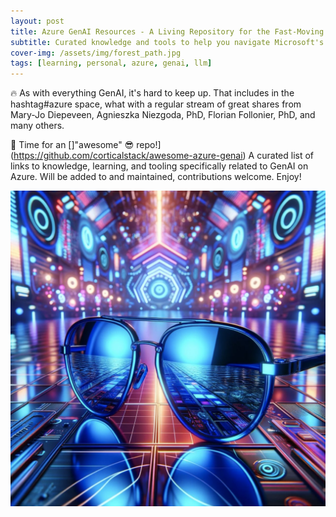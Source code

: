 ```yaml
---
layout: post
title: Azure GenAI Resources - A Living Repository for the Fast-Moving Ecosystem
subtitle: Curated knowledge and tools to help you navigate Microsoft's AI platform developments
cover-img: /assets/img/forest_path.jpg
tags: [learning, personal, azure, genai, llm]
---
```

<!-- Original LinkedIn post: https://www.linkedin.com/posts/activity-7170806636142407681-iU4J -->

🔥 As with everything GenAI, it's hard to keep up. That includes in the hashtag#azure space, what with a regular stream of great shares from Mary-Jo Diepeveen, Agnieszka Niezgoda, PhD, Florian Follonier, PhD, and many others.

🚀 Time for an []"awesome" 😎 repo!](https://github.com/corticalstack/awesome-azure-genai) A curated list of links to knowledge, learning, and tooling specifically related to GenAI on Azure. Will be added to and maintained, contributions welcome. Enjoy!

![](../assets/img/azure-shades.jpg)